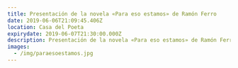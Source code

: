 ```yaml
---
title: Presentación de la novela «Para eso estamos» de Ramón Ferro
date: 2019-06-06T21:09:45.406Z
location: Casa del Poeta
expirydate: 2019-06-07T21:30:00.000Z
description: Presentación de la novela «Para eso estamos» de Ramón Ferro
images:
  - /img/paraesoestamos.jpg
---
```


